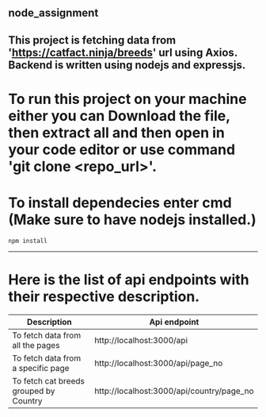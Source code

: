 ## node_assignment
## This project is fetching data from 'https://catfact.ninja/breeds' url using Axios. Backend is written using nodejs and expressjs.


# To run this project on your machine either you can Download the file, then extract all and then open in your code editor or use command 'git clone <repo_url>'.

# To install dependecies enter cmd (Make sure to have nodejs installed.)
`npm install`

---

# Here is the list of api endpoints with their respective description.

| Description                           | Api endpoint                              |
|---------------------------------------| ------------------------------------------|
| To fetch data from all the pages      | http://localhost:3000/api                 |
| To fetch data from a specific page    | http://localhost:3000/api/page_no         |
| To fetch cat breeds grouped by Country| http://localhost:3000/api/country/page_no |